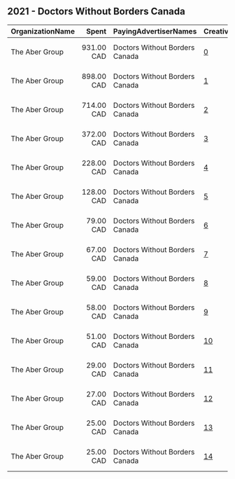 ## 2021 - Doctors Without Borders Canada 
|OrganizationName|Spent|PayingAdvertiserNames|CreativeUrls|Impressions|Genders|AgeBrackets|CountryCodes|BillingAddresses|CandidateBallotInformation|
|:---|---:|:---|:---|---:|:---|:---|:---|:---|:---|
|The Aber Group|931.00 CAD|Doctors Without Borders Canada|[0](https://www.snap.com/political-ads/asset/c20f44b491607d41079f6d0f6f45b3c52aab8fbb2bf9f5be46b0f6e0d8025114?mediaType=jpg)|136,399||18+|canada|"608-120 Eglinton Avenue East,Toronto,M4P1E2,CA"||
|The Aber Group|898.00 CAD|Doctors Without Borders Canada|[1](https://www.snap.com/political-ads/asset/75a43a1bf9f6d539f606d97f0657ff07fde7fdc5863b0f2338e107251c97529f?mediaType=png)|166,491||18+|canada|"608-120 Eglinton Avenue East,Toronto,M4P1E2,CA"||
|The Aber Group|714.00 CAD|Doctors Without Borders Canada|[2](https://www.snap.com/political-ads/asset/e192933bcd1f147271587b2a63df669297a9e7211b8c1d0cfecdf63e6e804d4e?mediaType=png)|116,591||18+|canada|"608-120 Eglinton Avenue East,Toronto,M4P1E2,CA"||
|The Aber Group|372.00 CAD|Doctors Without Borders Canada|[3](https://www.snap.com/political-ads/asset/dc8840599acd1d383e91c51bf8d5e7764316d889b36610656d89a62201871031?mediaType=jpg)|73,268||18+|canada|"608-120 Eglinton Avenue East,Toronto,M4P1E2,CA"||
|The Aber Group|228.00 CAD|Doctors Without Borders Canada|[4](https://www.snap.com/political-ads/asset/48ad8ad5ffb7a839256817c9e806fcb4a057f99ae2ead05508d548a87e1f58ec?mediaType=png)|39,764||18+|canada|"608-120 Eglinton Avenue East,Toronto,M4P1E2,CA"||
|The Aber Group|128.00 CAD|Doctors Without Borders Canada|[5](https://www.snap.com/political-ads/asset/18fd033b42dd63be39abe80105c87c7dadde67159147fcdb81f53ddec54b89e3?mediaType=mp4)|18,540||18+|canada|"608-120 Eglinton Avenue East,Toronto,M4P1E2,CA"||
|The Aber Group|79.00 CAD|Doctors Without Borders Canada|[6](https://www.snap.com/political-ads/asset/83032d6d5a6a3ae4b24a6fdf24a5bbf505c172c8a52114e77fa860b88ba59a20?mediaType=jpg)|8,733||18+|canada|"608-120 Eglinton Avenue East,Toronto,M4P1E2,CA"||
|The Aber Group|67.00 CAD|Doctors Without Borders Canada|[7](https://www.snap.com/political-ads/asset/2fa8b174681ed03b5bb55db2054b43a53d485b599fc74744f99d4955e51c7542?mediaType=jpg)|8,656||18+|canada|"608-120 Eglinton Avenue East,Toronto,M4P1E2,CA"||
|The Aber Group|59.00 CAD|Doctors Without Borders Canada|[8](https://www.snap.com/political-ads/asset/857335056b56d528044607495bbe7c3b247dadbb1cab02cf0b88fe16779c9be2?mediaType=jpg)|7,230||18+|canada|"608-120 Eglinton Avenue East,Toronto,M4P1E2,CA"||
|The Aber Group|58.00 CAD|Doctors Without Borders Canada|[9](https://www.snap.com/political-ads/asset/e0009ccd11a0bc1bff37343602dd36dbe68919b5143bbf62f45ecbc7adb28e76?mediaType=jpg)|7,313||18+|canada|"608-120 Eglinton Avenue East,Toronto,M4P1E2,CA"||
|The Aber Group|51.00 CAD|Doctors Without Borders Canada|[10](https://www.snap.com/political-ads/asset/0475d96e203c013393eb8d0e7a3c8cc17a92f1bee3e7ba28020741e420bbb7e8?mediaType=mp4)|7,712||18+|canada|"608-120 Eglinton Avenue East,Toronto,M4P1E2,CA"||
|The Aber Group|29.00 CAD|Doctors Without Borders Canada|[11](https://www.snap.com/political-ads/asset/c009cb16815bab0b4065300676c4c6c6227fb63087aade60aaaa7d25e8cc381e?mediaType=jpg)|3,616||18+|canada|"608-120 Eglinton Avenue East,Toronto,M4P1E2,CA"||
|The Aber Group|27.00 CAD|Doctors Without Borders Canada|[12](https://www.snap.com/political-ads/asset/3a32c2a54f2b240af1bd571565edf44299ef727212386304b7db8c7fbe49883b?mediaType=jpg)|3,560||18+|canada|"608-120 Eglinton Avenue East,Toronto,M4P1E2,CA"||
|The Aber Group|25.00 CAD|Doctors Without Borders Canada|[13](https://www.snap.com/political-ads/asset/4ba7137c2e805d11c60a05241b4b52cd50aa7e6a788ba94231b65c1632d59d39?mediaType=jpg)|3,670||18+|canada|"608-120 Eglinton Avenue East,Toronto,M4P1E2,CA"||
|The Aber Group|25.00 CAD|Doctors Without Borders Canada|[14](https://www.snap.com/political-ads/asset/60671c107671890c43d69ae6db5e723c10378ad69e6d3143f58c25bee40cbe36?mediaType=jpg)|3,755||18+|canada|"608-120 Eglinton Avenue East,Toronto,M4P1E2,CA"||
